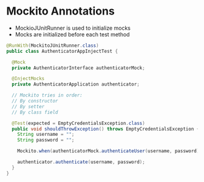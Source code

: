 # Mockito Annotations

- MockioJUnitRunner is used to initialize mocks
- Mocks are initialized before each test method

```java
@RunWith(MockitoJUnitRunner.class)
public class AuthenticatorAppInjectTest {

  @Mock
  private AuthenticatorInterface authenticatorMock;

  @InjectMocks
  private AuthenticatorApplication authenticator;

  // Mockito tries in order:
  // By constructor
  // By setter
  // By class field

  @Test(expected = EmptyCredentialsException.class)
  public void shouldThrowException() throws EmptyCredentialsException {
    String username = "";
    String password = "";

    Mockito.when(authenticatorMock.authenticateUser(username, password)).thenThrow(EmptyCredentialsException.class);

    authenticator.authenticate(username, password);
  }
}
```
